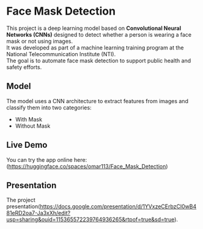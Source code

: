 # Face Mask Detection

This project is a deep learning model based on **Convolutional Neural Networks (CNNs)** designed to detect whether a person is wearing a face mask or not using images.  
It was developed as part of a machine learning training program at the National Telecommunication Institute (NTI).  
The goal is to automate face mask detection to support public health and safety efforts.

## Model
The model uses a CNN architecture to extract features from images and classify them into two categories:  
- With Mask  
- Without Mask  

## Live Demo
You can try the app online here: (https://huggingface.co/spaces/omar113/Face_Mask_Detection)

## Presentation
The project presentation(https://docs.google.com/presentation/d/1YVxzeCErbzCl0wB481eRD2oa7-Ja3xXh/edit?usp=sharing&ouid=115365572239764936265&rtpof=true&sd=true).
